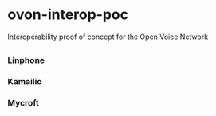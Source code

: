 # ovon-interop-poc

Interoperability proof of concept for the Open Voice Network



##


### Linphone


### Kamailio


### Mycroft

